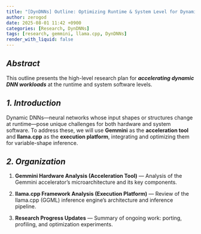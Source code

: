 ```yaml
---
title: "[DynDNNs] Outline: Optimizing Runtime & System Level for Dynamic DNN"
author: zerogod
date: 2025-08-01 11:42 +0900
categories: [Research, DynDNNs]
tags: [research, gemmini, llama.cpp, DynDNNs]
render_with_liquid: false
---
```

## ***Abstract*** 
This outline presents the high-level research plan for ***accelerating dynamic DNN workloads*** at the runtime and system software levels.

## ***1. Introduction*** 
Dynamic DNNs&mdash;neural networks whose input shapes or structures change at runtime&mdash;pose unique challenges for both hardware and system software.
To address these, we will use **Gemmini** as the **acceleration tool** and **llama.cpp** as the **execution platform**, integrating and optimizing them for variable-shape inference.


## ***2. Organization***
1. **Gemmini Hardware Analysis (Acceleration Tool)** &mdash; Analysis of the Gemmini accelerator’s microarchitecture and its key components.

2. **llama.cpp Framework Analysis (Execution Platform)** &mdash; Review of the llama.cpp (GGML) inference engine’s architecture and inference pipeline.

3. **Research Progress Updates** &mdash; Summary of ongoing work: porting, profiling, and optimization experiments.
